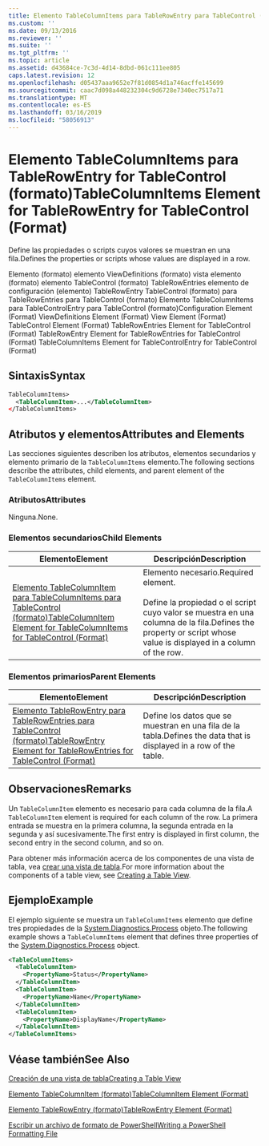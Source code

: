 ```yaml
---
title: Elemento TableColumnItems para TableRowEntry para TableControl (formato) | Microsoft Docs
ms.custom: ''
ms.date: 09/13/2016
ms.reviewer: ''
ms.suite: ''
ms.tgt_pltfrm: ''
ms.topic: article
ms.assetid: d43684ce-7c3d-4d14-8dbd-061c111ee805
caps.latest.revision: 12
ms.openlocfilehash: d05437aaa9652e7f81d0854d1a746acffe145699
ms.sourcegitcommit: caac7d098a448232304c9d6728e7340ec7517a71
ms.translationtype: MT
ms.contentlocale: es-ES
ms.lasthandoff: 03/16/2019
ms.locfileid: "58056913"
---
```

# <a name="tablecolumnitems-element-for-tablerowentry-for-tablecontrol-format"></a><span data-ttu-id="6a013-102">Elemento TableColumnItems para TableRowEntry for TableControl (formato)</span><span class="sxs-lookup"><span data-stu-id="6a013-102">TableColumnItems Element for TableRowEntry for TableControl (Format)</span></span>

<span data-ttu-id="6a013-103">Define las propiedades o scripts cuyos valores se muestran en una fila.</span><span class="sxs-lookup"><span data-stu-id="6a013-103">Defines the properties or scripts whose values are displayed in a row.</span></span>

<span data-ttu-id="6a013-104">Elemento (formato) elemento ViewDefinitions (formato) vista elemento (formato) elemento TableControl (formato) TableRowEntries elemento de configuración (elemento) TableRowEntry TableControl (formato) para TableRowEntries para TableControl (formato) Elemento TableColumnItems para TableControlEntry para TableControl (formato)</span><span class="sxs-lookup"><span data-stu-id="6a013-104">Configuration Element (Format) ViewDefinitions Element (Format) View Element (Format) TableControl Element (Format) TableRowEntries Element for TableControl (Format) TableRowEntry Element for TableRowEntries for TableControl (Format) TableColumnItems Element for TableControlEntry for TableControl (Format)</span></span>

## <a name="syntax"></a><span data-ttu-id="6a013-105">Sintaxis</span><span class="sxs-lookup"><span data-stu-id="6a013-105">Syntax</span></span>

```xml
TableColumnItems>
  <TableColumnItem>...</TableColumnItem>
</TableColumnItems>
```

## <a name="attributes-and-elements"></a><span data-ttu-id="6a013-106">Atributos y elementos</span><span class="sxs-lookup"><span data-stu-id="6a013-106">Attributes and Elements</span></span>

<span data-ttu-id="6a013-107">Las secciones siguientes describen los atributos, elementos secundarios y elemento primario de la `TableColumnItems` elemento.</span><span class="sxs-lookup"><span data-stu-id="6a013-107">The following sections describe the attributes, child elements, and parent element of the `TableColumnItems` element.</span></span>

### <a name="attributes"></a><span data-ttu-id="6a013-108">Atributos</span><span class="sxs-lookup"><span data-stu-id="6a013-108">Attributes</span></span>

<span data-ttu-id="6a013-109">Ninguna.</span><span class="sxs-lookup"><span data-stu-id="6a013-109">None.</span></span>

### <a name="child-elements"></a><span data-ttu-id="6a013-110">Elementos secundarios</span><span class="sxs-lookup"><span data-stu-id="6a013-110">Child Elements</span></span>

|<span data-ttu-id="6a013-111">Elemento</span><span class="sxs-lookup"><span data-stu-id="6a013-111">Element</span></span>|<span data-ttu-id="6a013-112">Descripción</span><span class="sxs-lookup"><span data-stu-id="6a013-112">Description</span></span>|
|-------------|-----------------|
|[<span data-ttu-id="6a013-113">Elemento TableColumnItem para TableColumnItems para TableControl (formato)</span><span class="sxs-lookup"><span data-stu-id="6a013-113">TableColumnItem Element for TableColumnItems for TableControl (Format)</span></span>](./tablecolumnitem-element-for-tablecolumnitems-for-tablecontrol-format.md)|<span data-ttu-id="6a013-114">Elemento necesario.</span><span class="sxs-lookup"><span data-stu-id="6a013-114">Required element.</span></span><br /><br /> <span data-ttu-id="6a013-115">Define la propiedad o el script cuyo valor se muestra en una columna de la fila.</span><span class="sxs-lookup"><span data-stu-id="6a013-115">Defines the property or script whose value is displayed in a column of the row.</span></span>|

### <a name="parent-elements"></a><span data-ttu-id="6a013-116">Elementos primarios</span><span class="sxs-lookup"><span data-stu-id="6a013-116">Parent Elements</span></span>

|<span data-ttu-id="6a013-117">Elemento</span><span class="sxs-lookup"><span data-stu-id="6a013-117">Element</span></span>|<span data-ttu-id="6a013-118">Descripción</span><span class="sxs-lookup"><span data-stu-id="6a013-118">Description</span></span>|
|-------------|-----------------|
|[<span data-ttu-id="6a013-119">Elemento TableRowEntry para TableRowEntries para TableControl (formato)</span><span class="sxs-lookup"><span data-stu-id="6a013-119">TableRowEntry Element for TableRowEntries for TableControl (Format)</span></span>](./tablerowentry-element-for-tablerowentries-for-tablecontrol-format.md)|<span data-ttu-id="6a013-120">Define los datos que se muestran en una fila de la tabla.</span><span class="sxs-lookup"><span data-stu-id="6a013-120">Defines the data that is displayed in a row of the table.</span></span>|

## <a name="remarks"></a><span data-ttu-id="6a013-121">Observaciones</span><span class="sxs-lookup"><span data-stu-id="6a013-121">Remarks</span></span>

<span data-ttu-id="6a013-122">Un `TableColumnItem` elemento es necesario para cada columna de la fila.</span><span class="sxs-lookup"><span data-stu-id="6a013-122">A `TableColumnItem` element is required for each column of the row.</span></span> <span data-ttu-id="6a013-123">La primera entrada se muestra en la primera columna, la segunda entrada en la segunda y así sucesivamente.</span><span class="sxs-lookup"><span data-stu-id="6a013-123">The first entry is displayed in first column, the second entry in the second column, and so on.</span></span>

<span data-ttu-id="6a013-124">Para obtener más información acerca de los componentes de una vista de tabla, vea [crear una vista de tabla](./creating-a-table-view.md).</span><span class="sxs-lookup"><span data-stu-id="6a013-124">For more information about the components of a table view, see [Creating a Table View](./creating-a-table-view.md).</span></span>

## <a name="example"></a><span data-ttu-id="6a013-125">Ejemplo</span><span class="sxs-lookup"><span data-stu-id="6a013-125">Example</span></span>

<span data-ttu-id="6a013-126">El ejemplo siguiente se muestra un `TableColumnItems` elemento que define tres propiedades de la [System.Diagnostics.Process](/dotnet/api/System.Diagnostics.Process) objeto.</span><span class="sxs-lookup"><span data-stu-id="6a013-126">The following example shows a `TableColumnItems` element that defines three properties of the [System.Diagnostics.Process](/dotnet/api/System.Diagnostics.Process) object.</span></span>

```xml
<TableColumnItems>
  <TableColumnItem>
    <PropertyName>Status</PropertyName>
  </TableColumnItem>
  <TableColumnItem>
    <PropertyName>Name</PropertyName>
  </TableColumnItem>
  <TableColumnItem>
    <PropertyName>DisplayName</PropertyName>
  </TableColumnItem>
</TableColumnItems>

```

## <a name="see-also"></a><span data-ttu-id="6a013-127">Véase también</span><span class="sxs-lookup"><span data-stu-id="6a013-127">See Also</span></span>

[<span data-ttu-id="6a013-128">Creación de una vista de tabla</span><span class="sxs-lookup"><span data-stu-id="6a013-128">Creating a Table View</span></span>](./creating-a-table-view.md)

[<span data-ttu-id="6a013-129">Elemento TableColumnItem (formato)</span><span class="sxs-lookup"><span data-stu-id="6a013-129">TableColumnItem Element (Format)</span></span>](./tablecolumnitem-element-for-tablecolumnitems-for-tablecontrol-format.md)

[<span data-ttu-id="6a013-130">Elemento TableRowEntry (formato)</span><span class="sxs-lookup"><span data-stu-id="6a013-130">TableRowEntry Element (Format)</span></span>](./tablerowentry-element-for-tablerowentries-for-tablecontrol-format.md)

[<span data-ttu-id="6a013-131">Escribir un archivo de formato de PowerShell</span><span class="sxs-lookup"><span data-stu-id="6a013-131">Writing a PowerShell Formatting File</span></span>](./writing-a-powershell-formatting-file.md)
